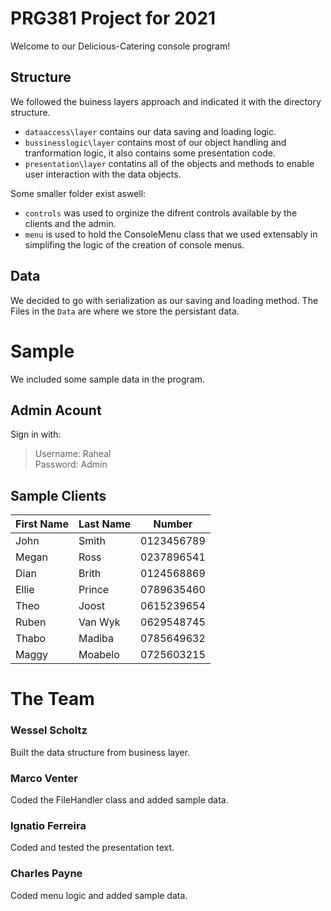 # PRG381 Project for 2021

Welcome to our Delicious-Catering console program! 

## Structure

We followed the buiness layers approach and indicated it with the directory structure.
- `dataaccess\layer` contains our data saving and loading logic.
- `bussinesslogic\layer` contains most of our object handling and tranformation logic, it also contains some presentation code.
- `presentation\layer` contatins all of the objects and methods to enable user interaction with the data objects.

Some smaller folder exist aswell:

- `controls` was used to orginize the difrent controls available by the clients and the admin.
- `menu` is used to hold the ConsoleMenu class that we used extensably in simplifing the logic of the creation of console menus.

## Data

We decided to go with serialization as our saving and loading method. The Files in the `Data` are where we store the persistant data.

# Sample

We included some sample data in the program.

## Admin Acount

Sign in with:
>Username: Raheal  
>Password: Admin

## Sample Clients

| First Name | Last Name | Number     |
| ---------- |  -------- | ---------- |
| John       | Smith     | 0123456789 |
| Megan      | Ross      | 0237896541 |
| Dian       | Brith     | 0124568869 |
| Ellie      | Prince    | 0789635460 |
| Theo       | Joost     | 0615239654 |
| Ruben      | Van Wyk   | 0629548745 |
| Thabo      | Madiba    | 0785649632 |
| Maggy      | Moabelo   | 0725603215 |

# The Team

 ### Wessel Scholtz
 Built the data structure from business layer.

 ### Marco Venter
 Coded the FileHandler class and added sample data.

 ### Ignatio Ferreira
 Coded and tested the presentation text.

 ### Charles Payne
 Coded menu logic and added sample data.
